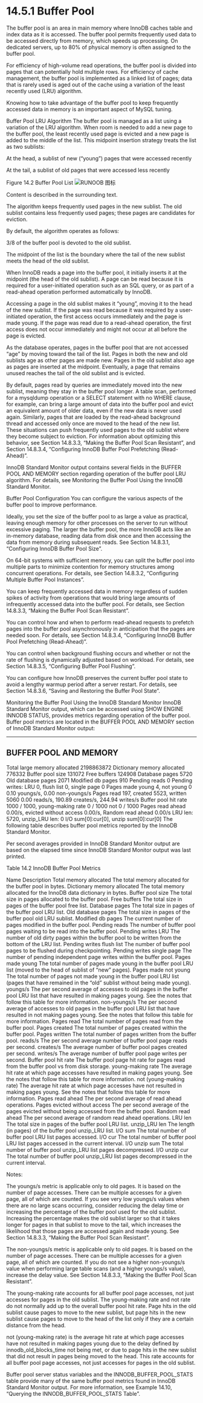 # 14.5.1 Buffer Pool
The buffer pool is an area in main memory where InnoDB caches table and index data as it is accessed. The buffer pool permits frequently used data to be accessed directly from memory, which speeds up processing. On dedicated servers, up to 80% of physical memory is often assigned to the buffer pool.

For efficiency of high-volume read operations, the buffer pool is divided into pages that can potentially hold multiple rows. For efficiency of cache management, the buffer pool is implemented as a linked list of pages; data that is rarely used is aged out of the cache using a variation of the least recently used (LRU) algorithm.

Knowing how to take advantage of the buffer pool to keep frequently accessed data in memory is an important aspect of MySQL tuning.

Buffer Pool LRU Algorithm
The buffer pool is managed as a list using a variation of the LRU algorithm. When room is needed to add a new page to the buffer pool, the least recently used page is evicted and a new page is added to the middle of the list. This midpoint insertion strategy treats the list as two sublists:

At the head, a sublist of new (“young”) pages that were accessed recently

At the tail, a sublist of old pages that were accessed less recently

Figure 14.2 Buffer Pool List
![RUNOOB 图标](https://github.com/tychusyuan/database-systems/raw/main/MySQL/img/innodb-buffer-pool-list.png)

Content is described in the surrounding text.

The algorithm keeps frequently used pages in the new sublist. The old sublist contains less frequently used pages; these pages are candidates for eviction.

By default, the algorithm operates as follows:

3/8 of the buffer pool is devoted to the old sublist.

The midpoint of the list is the boundary where the tail of the new sublist meets the head of the old sublist.

When InnoDB reads a page into the buffer pool, it initially inserts it at the midpoint (the head of the old sublist). A page can be read because it is required for a user-initiated operation such as an SQL query, or as part of a read-ahead operation performed automatically by InnoDB.

Accessing a page in the old sublist makes it “young”, moving it to the head of the new sublist. If the page was read because it was required by a user-initiated operation, the first access occurs immediately and the page is made young. If the page was read due to a read-ahead operation, the first access does not occur immediately and might not occur at all before the page is evicted.

As the database operates, pages in the buffer pool that are not accessed “age” by moving toward the tail of the list. Pages in both the new and old sublists age as other pages are made new. Pages in the old sublist also age as pages are inserted at the midpoint. Eventually, a page that remains unused reaches the tail of the old sublist and is evicted.

By default, pages read by queries are immediately moved into the new sublist, meaning they stay in the buffer pool longer. A table scan, performed for a mysqldump operation or a SELECT statement with no WHERE clause, for example, can bring a large amount of data into the buffer pool and evict an equivalent amount of older data, even if the new data is never used again. Similarly, pages that are loaded by the read-ahead background thread and accessed only once are moved to the head of the new list. These situations can push frequently used pages to the old sublist where they become subject to eviction. For information about optimizing this behavior, see Section 14.8.3.3, “Making the Buffer Pool Scan Resistant”, and Section 14.8.3.4, “Configuring InnoDB Buffer Pool Prefetching (Read-Ahead)”.

InnoDB Standard Monitor output contains several fields in the BUFFER POOL AND MEMORY section regarding operation of the buffer pool LRU algorithm. For details, see Monitoring the Buffer Pool Using the InnoDB Standard Monitor.

Buffer Pool Configuration
You can configure the various aspects of the buffer pool to improve performance.

Ideally, you set the size of the buffer pool to as large a value as practical, leaving enough memory for other processes on the server to run without excessive paging. The larger the buffer pool, the more InnoDB acts like an in-memory database, reading data from disk once and then accessing the data from memory during subsequent reads. See Section 14.8.3.1, “Configuring InnoDB Buffer Pool Size”.

On 64-bit systems with sufficient memory, you can split the buffer pool into multiple parts to minimize contention for memory structures among concurrent operations. For details, see Section 14.8.3.2, “Configuring Multiple Buffer Pool Instances”.

You can keep frequently accessed data in memory regardless of sudden spikes of activity from operations that would bring large amounts of infrequently accessed data into the buffer pool. For details, see Section 14.8.3.3, “Making the Buffer Pool Scan Resistant”.

You can control how and when to perform read-ahead requests to prefetch pages into the buffer pool asynchronously in anticipation that the pages are needed soon. For details, see Section 14.8.3.4, “Configuring InnoDB Buffer Pool Prefetching (Read-Ahead)”.

You can control when background flushing occurs and whether or not the rate of flushing is dynamically adjusted based on workload. For details, see Section 14.8.3.5, “Configuring Buffer Pool Flushing”.

You can configure how InnoDB preserves the current buffer pool state to avoid a lengthy warmup period after a server restart. For details, see Section 14.8.3.6, “Saving and Restoring the Buffer Pool State”.

Monitoring the Buffer Pool Using the InnoDB Standard Monitor
InnoDB Standard Monitor output, which can be accessed using SHOW ENGINE INNODB STATUS, provides metrics regarding operation of the buffer pool. Buffer pool metrics are located in the BUFFER POOL AND MEMORY section of InnoDB Standard Monitor output:

----------------------
BUFFER POOL AND MEMORY
----------------------
Total large memory allocated 2198863872
Dictionary memory allocated 776332
Buffer pool size   131072
Free buffers       124908
Database pages     5720
Old database pages 2071
Modified db pages  910
Pending reads 0
Pending writes: LRU 0, flush list 0, single page 0
Pages made young 4, not young 0
0.10 youngs/s, 0.00 non-youngs/s
Pages read 197, created 5523, written 5060
0.00 reads/s, 190.89 creates/s, 244.94 writes/s
Buffer pool hit rate 1000 / 1000, young-making rate 0 / 1000 not
0 / 1000
Pages read ahead 0.00/s, evicted without access 0.00/s, Random read
ahead 0.00/s
LRU len: 5720, unzip_LRU len: 0
I/O sum[0]:cur[0], unzip sum[0]:cur[0]
The following table describes buffer pool metrics reported by the InnoDB Standard Monitor.

Per second averages provided in InnoDB Standard Monitor output are based on the elapsed time since InnoDB Standard Monitor output was last printed.

Table 14.2 InnoDB Buffer Pool Metrics

Name	Description
Total memory allocated	The total memory allocated for the buffer pool in bytes.
Dictionary memory allocated	The total memory allocated for the InnoDB data dictionary in bytes.
Buffer pool size	The total size in pages allocated to the buffer pool.
Free buffers	The total size in pages of the buffer pool free list.
Database pages	The total size in pages of the buffer pool LRU list.
Old database pages	The total size in pages of the buffer pool old LRU sublist.
Modified db pages	The current number of pages modified in the buffer pool.
Pending reads	The number of buffer pool pages waiting to be read into the buffer pool.
Pending writes LRU	The number of old dirty pages within the buffer pool to be written from the bottom of the LRU list.
Pending writes flush list	The number of buffer pool pages to be flushed during checkpointing.
Pending writes single page	The number of pending independent page writes within the buffer pool.
Pages made young	The total number of pages made young in the buffer pool LRU list (moved to the head of sublist of “new” pages).
Pages made not young	The total number of pages not made young in the buffer pool LRU list (pages that have remained in the “old” sublist without being made young).
youngs/s	The per second average of accesses to old pages in the buffer pool LRU list that have resulted in making pages young. See the notes that follow this table for more information.
non-youngs/s	The per second average of accesses to old pages in the buffer pool LRU list that have resulted in not making pages young. See the notes that follow this table for more information.
Pages read	The total number of pages read from the buffer pool.
Pages created	The total number of pages created within the buffer pool.
Pages written	The total number of pages written from the buffer pool.
reads/s	The per second average number of buffer pool page reads per second.
creates/s	The average number of buffer pool pages created per second.
writes/s	The average number of buffer pool page writes per second.
Buffer pool hit rate	The buffer pool page hit rate for pages read from the buffer pool vs from disk storage.
young-making rate	The average hit rate at which page accesses have resulted in making pages young. See the notes that follow this table for more information.
not (young-making rate)	The average hit rate at which page accesses have not resulted in making pages young. See the notes that follow this table for more information.
Pages read ahead	The per second average of read ahead operations.
Pages evicted without access	The per second average of the pages evicted without being accessed from the buffer pool.
Random read ahead	The per second average of random read ahead operations.
LRU len	The total size in pages of the buffer pool LRU list.
unzip_LRU len	The length (in pages) of the buffer pool unzip_LRU list.
I/O sum	The total number of buffer pool LRU list pages accessed.
I/O cur	The total number of buffer pool LRU list pages accessed in the current interval.
I/O unzip sum	The total number of buffer pool unzip_LRU list pages decompressed.
I/O unzip cur	The total number of buffer pool unzip_LRU list pages decompressed in the current interval.

Notes:

The youngs/s metric is applicable only to old pages. It is based on the number of page accesses. There can be multiple accesses for a given page, all of which are counted. If you see very low youngs/s values when there are no large scans occurring, consider reducing the delay time or increasing the percentage of the buffer pool used for the old sublist. Increasing the percentage makes the old sublist larger so that it takes longer for pages in that sublist to move to the tail, which increases the likelihood that those pages are accessed again and made young. See Section 14.8.3.3, “Making the Buffer Pool Scan Resistant”.

The non-youngs/s metric is applicable only to old pages. It is based on the number of page accesses. There can be multiple accesses for a given page, all of which are counted. If you do not see a higher non-youngs/s value when performing large table scans (and a higher youngs/s value), increase the delay value. See Section 14.8.3.3, “Making the Buffer Pool Scan Resistant”.

The young-making rate accounts for all buffer pool page accesses, not just accesses for pages in the old sublist. The young-making rate and not rate do not normally add up to the overall buffer pool hit rate. Page hits in the old sublist cause pages to move to the new sublist, but page hits in the new sublist cause pages to move to the head of the list only if they are a certain distance from the head.

not (young-making rate) is the average hit rate at which page accesses have not resulted in making pages young due to the delay defined by innodb_old_blocks_time not being met, or due to page hits in the new sublist that did not result in pages being moved to the head. This rate accounts for all buffer pool page accesses, not just accesses for pages in the old sublist.

Buffer pool server status variables and the INNODB_BUFFER_POOL_STATS table provide many of the same buffer pool metrics found in InnoDB Standard Monitor output. For more information, see Example 14.10, “Querying the INNODB_BUFFER_POOL_STATS Table”.
